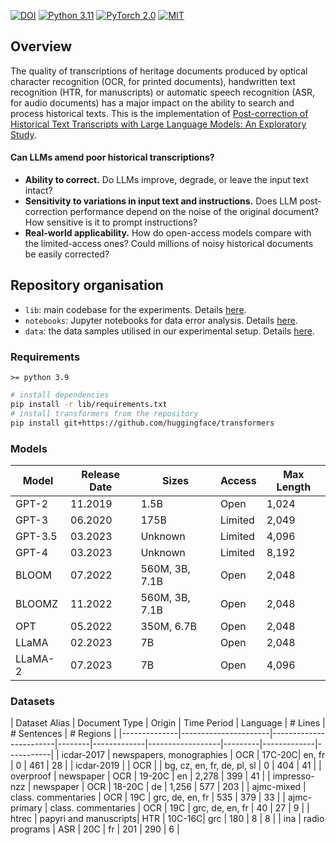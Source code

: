 [![DOI](https://zenodo.org/badge/DOI/10.5281/zenodo.8333933.svg)](https://doi.org/10.5281/zenodo.8333933)
[![Python 3.11](https://img.shields.io/badge/Python-3.11-3776AB.svg?logo=python)](https://www.python.org/) 
[![PyTorch 2.0](https://img.shields.io/badge/PyTorch-2.0-EE4C2C.svg?logo=pytorch)](https://pytorch.org/docs/2.0/) 
[![MIT](https://img.shields.io/badge/License-MIT-3DA639.svg?logo=open-source-initiative)](LICENSE)

## Overview

The quality of transcriptions of heritage documents produced by optical character recognition (OCR, for printed documents), handwritten text recognition (HTR, for manuscripts) or automatic speech recognition  (ASR, for audio documents) has a major impact on the ability to search and process historical texts. This is the implementation of [Post-correction of Historical Text Transcripts with Large Language Models: An Exploratory Study](https://infoscience.epfl.ch/record/307961).

#### Can LLMs amend poor historical transcriptions?

* **Ability to correct.** Do LLMs improve, degrade, or leave the input text intact?
* **Sensitivity to variations in input text and instructions.** Does LLM post-correction performance depend on the noise of the original document? How sensitive is it to prompt instructions?
* **Real-world applicability.** How do open-access models compare with the limited-access ones? Could millions of noisy historical documents be easily corrected?

## Repository organisation

* `lib`: main codebase for the experiments. Details [here]().
* `notebooks`: Jupyter notebooks for data error analysis. Details [here]().
* `data`: the data samples utilised in our experimental setup. Details [here]().

### Requirements
`>= python 3.9`

```bash
# install dependencies
pip install -r lib/requirements.txt
# install transformers from the repository
pip install git+https://github.com/huggingface/transformers
```

### Models
| Model     | Release Date | Sizes         | Access  | Max Length |
|-----------|--------------|---------------|---------|------------|
| GPT-2     | 11.2019      | 1.5B          | Open    | 1,024      |
| GPT-3     | 06.2020      | 175B          | Limited | 2,049      |
| GPT-3.5   | 03.2023      | Unknown       | Limited | 4,096      |
| GPT-4     | 03.2023      | Unknown       | Limited | 8,192      |
| BLOOM     | 07.2022      | 560M, 3B, 7.1B | Open    | 2,048      |
| BLOOMZ    | 11.2022      | 560M, 3B, 7.1B | Open    | 2,048      |
| OPT       | 05.2022      | 350M, 6.7B    | Open    | 2,048      |
| LLaMA     | 02.2023      | 7B            | Open    | 2,048      |
| LLaMA-2   | 07.2023      | 7B            | Open    | 4,096      |

### Datasets


| Dataset Alias | Document Type          | Origin | Time Period | Language         | # Lines | # Sentences | # Regions |
|--------------|----------------------|------------------------|--------|-------------|------------------|---------|-------------|-----------|
| icdar-2017   | newspapers, monographies | OCR                    | 17C-20C| en, fr      | 0       | 461       | 28        |
| icdar-2019   |                      | OCR                    |        | bg, cz, en, fr, de, pl, sl | 0       | 404       | 41        |
| overproof    | newspaper            | OCR                    | 19-20C | en          | 2,278   | 399       | 41        |
| impresso-nzz | newspaper            | OCR                    | 18-20C | de          | 1,256   | 577       | 203       |
| ajmc-mixed   | class. commentaries  | OCR                    | 19C    | grc, de, en, fr | 535     | 379       | 33        |
| ajmc-primary | class. commentaries  | OCR                    | 19C    | grc, de, en, fr | 40      | 27        | 9         |
| htrec        | papyri and manuscripts| HTR                   | 10C-16C| grc         | 180     | 8         | 8         |
| ina          | radio programs       | ASR                    | 20C    | fr          | 201     | 290       | 6         |


